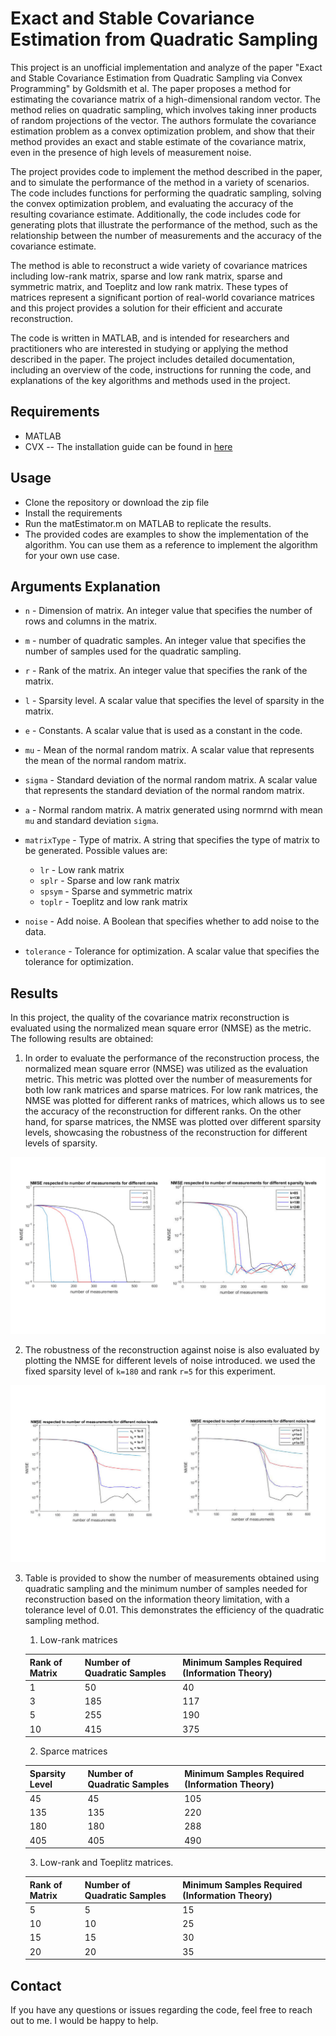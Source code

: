 # Exact and Stable Covariance Estimation from Quadratic Sampling
This project is an unofficial implementation and analyze of the paper "Exact and Stable Covariance Estimation from Quadratic Sampling via Convex Programming" by Goldsmith et al. The paper proposes a method for estimating the covariance matrix of a high-dimensional random vector. The method relies on quadratic sampling, which involves taking inner products of random projections of the vector. The authors formulate the covariance estimation problem as a convex optimization problem, and show that their method provides an exact and stable estimate of the covariance matrix, even in the presence of high levels of measurement noise.

The project provides code to implement the method described in the paper, and to simulate the performance of the method in a variety of scenarios. The code includes functions for performing the quadratic sampling, solving the convex optimization problem, and evaluating the accuracy of the resulting covariance estimate. Additionally, the code includes code for generating plots that illustrate the performance of the method, such as the relationship between the number of measurements and the accuracy of the covariance estimate.

The method is able to reconstruct a wide variety of covariance matrices including low-rank matrix, sparse and low rank matrix, sparse and symmetric matrix, and Toeplitz and low rank matrix. These types of matrices represent a significant portion of real-world covariance matrices and this project provides a solution for their efficient and accurate reconstruction.

The code is written in MATLAB, and is intended for researchers and practitioners who are interested in studying or applying the method described in the paper. The project includes detailed documentation, including an overview of the code, instructions for running the code, and explanations of the key algorithms and methods used in the project.

## Requirements
- MATLAB
- CVX -- The installation guide can be found in [here](http://cvxr.com/cvx/doc/install.html)

## Usage
- Clone the repository or download the zip file
- Install the requirements 
- Run the matEstimator.m on MATLAB to replicate the results.
- The provided codes are examples to show the implementation of the algorithm. You can use them as a reference to implement the algorithm for your own use case.

## Arguments Explanation


- `n` - Dimension of matrix. 
  An integer value that specifies the number of rows and columns in the matrix.

- `m` - number of quadratic samples. 
  An integer value that specifies the number of samples used for the quadratic sampling.

- `r` - Rank of the matrix. 
  An integer value that specifies the rank of the matrix.

- `l` - Sparsity level. 
  A scalar value that specifies the level of sparsity in the matrix.

- `e` - Constants. 
  A scalar value that is used as a constant in the code.

- `mu` - Mean of the normal random matrix. 
  A scalar value that represents the mean of the normal random matrix.

- `sigma` - Standard deviation of the normal random matrix. 
  A scalar value that represents the standard deviation of the normal random matrix.

- `a` - Normal random matrix. 
  A matrix generated using normrnd with mean `mu` and standard deviation `sigma`.

- `matrixType` - Type of matrix. 
  A string that specifies the type of matrix to be generated. Possible values are:
  * `lr` - Low rank matrix
  * `splr` - Sparse and low rank matrix
  * `spsym` - Sparse and symmetric matrix
  * `toplr` - Toeplitz and low rank matrix

- `noise` - Add noise. 
  A Boolean that specifies whether to add noise to the data.

- `tolerance` - Tolerance for optimization. 
  A scalar value that specifies the tolerance for optimization.


## Results

In this project, the quality of the covariance matrix reconstruction is evaluated using the normalized mean square error (NMSE) as the metric. The following results are obtained:

1. In order to evaluate the performance of the reconstruction process, the normalized mean square error (NMSE) was utilized as the evaluation metric. This metric was plotted over the number of measurements for both low rank matrices and sparse matrices. For low rank matrices, the NMSE was plotted for different ranks of matrices, which allows us to see the accuracy of the reconstruction for different ranks. On the other hand, for sparse matrices, the NMSE was plotted over different sparsity levels, showcasing the robustness of the reconstruction for different levels of sparsity. 

![Result figure1](https://github.com/soroushsheikh/CovMatrixEstimation/blob/main/Results/NoNoise.png)

2. The robustness of the reconstruction against noise is also evaluated by plotting the NMSE for different levels of noise introduced. we used the fixed sparsity level of `k=180` and rank `r=5` for this experiment.

![Result figure2](https://github.com/soroushsheikh/CovMatrixEstimation/blob/main/Results/Noise.png)

3. Table is provided to show the number of measurements obtained using quadratic sampling and the minimum number of samples needed for reconstruction based on the information theory limitation, with a tolerance level of 0.01. This demonstrates the efficiency of the quadratic sampling method.

      1. Low-rank matrices

      | Rank of Matrix | Number of Quadratic Samples | Minimum Samples Required (Information Theory) |
      | -------------  | ---------------------------  | --------------------------------------------- |
      | 1              | 50                           | 40                                             |
      | 3              | 185                          | 117                                            |
      | 5              | 255                          | 190                                            |
      | 10             | 415                          | 375                                            |

      2. Sparce matrices

      | Sparsity Level | Number of Quadratic Samples | Minimum Samples Required (Information Theory) |
      | -------------- | ----------------- | ------------------------------------ |
      | 45            | 45                | 105                                   |
      | 135           | 135               | 220                                   |
      | 180           | 180               | 288                                   |
      | 405           | 405               | 490                                   |

      3. Low-rank and Toeplitz matrices.

      |Rank of Matrix | Number of Quadratic Samples | Minimum Samples Required (Information Theory)|
      --- | --- | ---
      |5 | 5 | 15|
      |10 | 10 | 25|
      |15 | 15 | 30|
      |20 | 20 | 35|



  


## Contact
If you have any questions or issues regarding the code, feel free to reach out to me. I would be happy to help.
